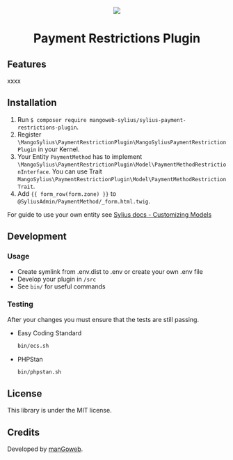 <p align="center">
    <a href="https://www.mangoweb.cz/en/" target="_blank">
        <img src="https://avatars0.githubusercontent.com/u/38423357?s=200&v=4"/>
    </a>
</p>
<h1 align="center">Payment Restrictions Plugin</h1>

## Features

xxxx

## Installation

1. Run `$ composer require mangoweb-sylius/sylius-payment-restrictions-plugin`.
2. Register `\MangoSylius\PaymentRestrictionPlugin\MangoSyliusPaymentRestrictionPlugin` in your Kernel.
3. Your Entity `PaymentMethod` has to implement `\MangoSylius\PaymentRestrictionPlugin\Model\PaymentMethodRestrictionInterface`. You can use Trait `MangoSylius\PaymentRestrictionPlugin\Model\PaymentMethodRestrictionTrait`.
4. Add `{{ form_row(form.zone) }}` to `@SyliusAdmin/PaymentMethod/_form.html.twig`.

For guide to use your own entity see [Sylius docs - Customizing Models](https://docs.sylius.com/en/1.3/customization/model.html)

## Development

### Usage

- Create symlink from .env.dist to .env or create your own .env file
- Develop your plugin in `/src`
- See `bin/` for useful commands

### Testing

After your changes you must ensure that the tests are still passing.
* Easy Coding Standard
  ```bash
  bin/ecs.sh
  ```
* PHPStan
  ```bash
  bin/phpstan.sh
  ```
License
-------
This library is under the MIT license.

Credits
-------
Developed by [manGoweb](https://www.mangoweb.eu/).
